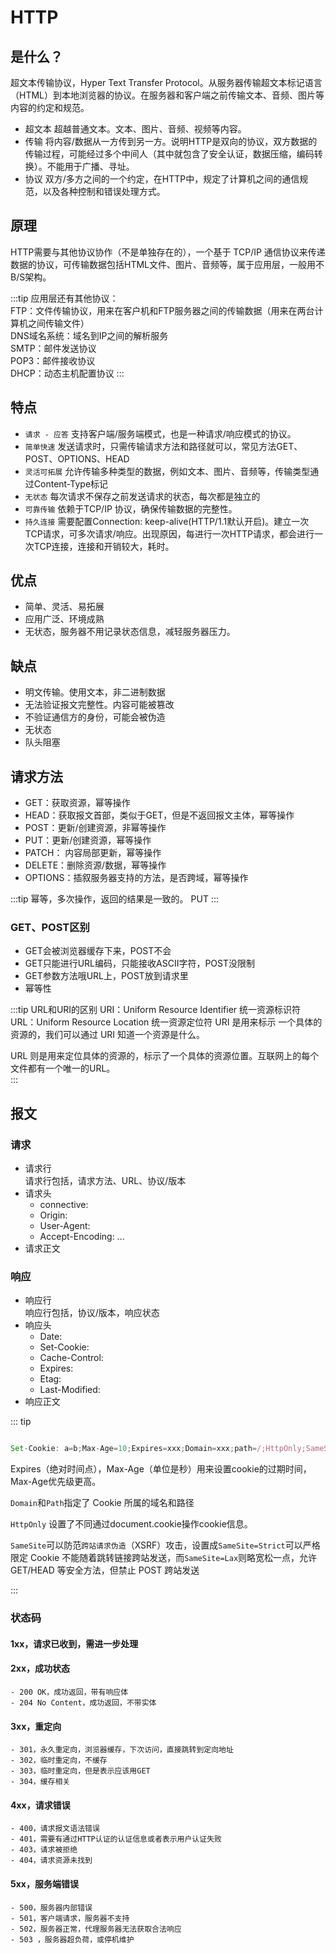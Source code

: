 # HTTP

## 是什么？

超文本传输协议，Hyper Text Transfer Protocol。从服务器传输超文本标记语言（HTML）到本地浏览器的协议。在服务器和客户端之前传输文本、音频、图片等内容的约定和规范。

- 超文本 超越普通文本。文本、图片、音频、视频等内容。
- 传输 将内容/数据从一方传到另一方。说明HTTP是双向的协议，双方数据的传输过程，可能经过多个中间人（其中就包含了安全认证，数据压缩，编码转换）。不能用于广播、寻址。
- 协议 双方/多方之间的一个约定，在HTTP中，规定了计算机之间的通信规范，以及各种控制和错误处理方式。

## 原理

HTTP需要与其他协议协作（不是单独存在的），一个基于 TCP/IP 通信协议来传递数据的协议，可传输数据包括HTML文件、图片、音频等，属于应用层，一般用不B/S架构。

:::tip
应用层还有其他协议：  
FTP：文件传输协议，用来在客户机和FTP服务器之间的传输数据（用来在两台计算机之间传输文件）  
DNS域名系统：域名到IP之间的解析服务  
SMTP：邮件发送协议  
POP3：邮件接收协议  
DHCP：动态主机配置协议
:::

## 特点

- `请求 - 应答` 支持客户端/服务端模式，也是一种请求/响应模式的协议。
- `简单快速` 发送请求时，只需传输请求方法和路径就可以，常见方法GET、POST、OPTIONS、HEAD
- `灵活可拓展` 允许传输多种类型的数据，例如文本、图片、音频等，传输类型通过Content-Type标记
- `无状态` 每次请求不保存之前发送请求的状态，每次都是独立的
- `可靠传输` 依赖于TCP/IP 协议，确保传输数据的完整性。
- `持久连接` 需要配置Connection: keep-alive(HTTP/1.1默认开启)。建立一次TCP请求，可多次请求/响应。出现原因，每进行一次HTTP请求，都会进行一次TCP连接，连接和开销较大，耗时。

## 优点

- 简单、灵活、易拓展
- 应用广泛、环境成熟
- 无状态，服务器不用记录状态信息，减轻服务器压力。

## 缺点

- 明文传输。使用文本，非二进制数据
- 无法验证报文完整性。内容可能被篡改
- 不验证通信方的身份，可能会被伪造
- 无状态
- 队头阻塞

## 请求方法

- GET：获取资源，幂等操作
- HEAD：获取报文首部，类似于GET，但是不返回报文主体，幂等操作
- POST：更新/创建资源，非幂等操作
- PUT：更新/创建资源，幂等操作
- PATCH： 内容局部更新，幂等操作
- DELETE：删除资源/数据，幂等操作
- OPTIONS：插叙服务器支持的方法，是否跨域，幂等操作

:::tip
幂等，多次操作，返回的结果是一致的。
PUT
:::

### GET、POST区别

- GET会被浏览器缓存下来，POST不会
- GET只能进行URL编码，只能接收ASCII字符，POST没限制
- GET参数方法哦URL上，POST放到请求里
- 幂等性

:::tip
URL和URI的区别
URI：Uniform Resource Identifier 统一资源标识符  
URL：Uniform Resource Location 统一资源定位符
URI 是用来标示 一个具体的资源的，我们可以通过 URI 知道一个资源是什么。

URL 则是用来定位具体的资源的，标示了一个具体的资源位置。互联网上的每个文件都有一个唯一的URL。  
:::

## 报文

### 请求

- 请求行  
请求行包括，请求方法、URL、协议/版本
- 请求头
    - connective:
    - Origin:
    - User-Agent:
    - Accept-Encoding:
    ...
- 请求正文


### 响应

- 响应行  
    响应行包括，协议/版本，响应状态
- 响应头
    - Date:
    - Set-Cookie:
    - Cache-Control:
    - Expires:
    - Etag:
    - Last-Modified:
- 响应正文

::: tip

```js

Set-Cookie: a=b;Max-Age=10;Expires=xxx;Domain=xxx;path=/;HttpOnly;SameSite=Strict
```

Expires（绝对时间点），Max-Age（单位是秒）用来设置cookie的过期时间，Max-Age优先级更高。

`Domain`和`Path`指定了 Cookie 所属的域名和路径

`HttpOnly` 设置了不同通过document.cookie操作cookie信息。

`SameSite`可以防范`跨站请求伪造`（XSRF）攻击，设置成`SameSite=Strict`可以严格限定 Cookie 不能随着跳转链接跨站发送，而`SameSite=Lax`则略宽松一点，允许 GET/HEAD 等安全方法，但禁止 POST 跨站发送

:::
### 状态码

#### 1xx，请求已收到，需进一步处理

#### 2xx，成功状态

    - 200 OK，成功返回，带有响应体
    - 204 No Content，成功返回，不带实体

#### 3xx，重定向

    - 301，永久重定向，浏览器缓存，下次访问，直接跳转到定向地址
    - 302，临时重定向，不缓存
    - 303，临时重定向，但是表示应该用GET
    - 304，缓存相关
#### 4xx，请求错误

    - 400，请求报文语法错误
    - 401，需要有通过HTTP认证的认证信息或者表示用户认证失败
    - 403，请求被拒绝
    - 404，请求资源未找到

#### 5xx，服务端错误

    - 500，服务器内部错误
    - 501，客户端请求，服务器不支持
    - 502，服务器正常，代理服务器无法获取合法响应
    - 503 ，服务器超负荷，或停机维护

